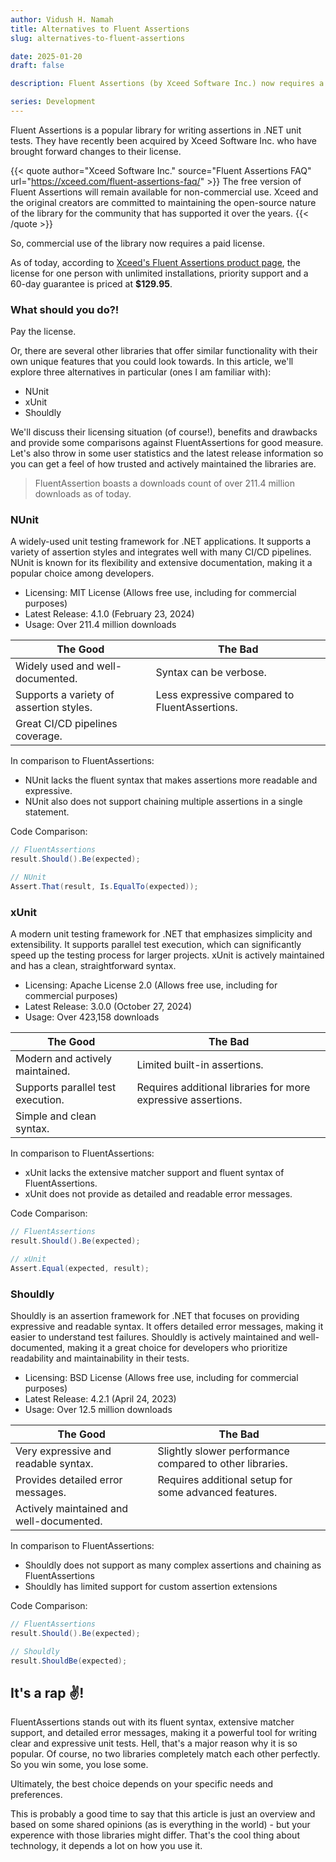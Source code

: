 ```yaml
---
author: Vidush H. Namah
title: Alternatives to Fluent Assertions
slug: alternatives-to-fluent-assertions

date: 2025-01-20
draft: false

description: Fluent Assertions (by Xceed Software Inc.) now requires a paid license for commercial use. Let's explore some popular alternatives.

series: Development
---
```


Fluent Assertions is a popular library for writing assertions in .NET unit tests. They have recently been acquired by Xceed Software Inc. who have brought forward changes to their license.

{{< quote author="Xceed Software Inc." source="Fluent Assertions FAQ" url="https://xceed.com/fluent-assertions-faq/"  >}}
The free version of Fluent Assertions will remain available for non-commercial use. Xceed and the original creators are committed to maintaining the open-source nature of the library for the community that has supported it over the years. 
{{< /quote >}}

So, commercial use of the library now requires a paid license.   

As of today, according to [Xceed's Fluent Assertions product page](https://xceed.com/products/unit-testing/fluent-assertions/), the license for one person with unlimited installations, priority support and a 60-day guarantee is priced at **$129.95**.


### What should you do?!
Pay the license.

Or, there are several other libraries that offer similar functionality with their own unique features that you could look towards. In this article, we'll explore three alternatives in particular (ones I am familiar with):
- NUnit
- xUnit
- Shouldly

We'll discuss their licensing situation (of course!), benefits and drawbacks and provide some comparisons against FluentAssertions for good measure. Let's also throw in some user statistics and the latest release information so you can get a feel of how trusted and actively maintained the libraries are.

> FluentAssertion boasts a downloads count of over 211.4 million downloads as of today.

### NUnit
A widely-used unit testing framework for .NET applications. It supports a variety of assertion styles and integrates well with many CI/CD pipelines. NUnit is known for its flexibility and extensive documentation, making it a popular choice among developers.
- Licensing: MIT License (Allows free use, including for commercial purposes)
- Latest Release: 4.1.0 (February 23, 2024)   
- Usage: Over 211.4 million downloads

| The Good | The Bad |
| - | - |
| Widely used and well-documented. | Syntax can be verbose. |
| Supports a variety of assertion styles. | Less expressive compared to FluentAssertions. |
| Great CI/CD pipelines coverage. |  |

In comparison to FluentAssertions:
- NUnit lacks the fluent syntax that makes assertions more readable and expressive.
- NUnit also does not support chaining multiple assertions in a single statement.

Code Comparison:
```csharp
// FluentAssertions
result.Should().Be(expected);

// NUnit
Assert.That(result, Is.EqualTo(expected));
```

### xUnit
A modern unit testing framework for .NET that emphasizes simplicity and extensibility. It supports parallel test execution, which can significantly speed up the testing process for larger projects. xUnit is actively maintained and has a clean, straightforward syntax.

- Licensing: Apache License 2.0 (Allows free use, including for commercial purposes)
- Latest Release: 3.0.0 (October 27, 2024)   
- Usage: Over 423,158 downloads

| The Good | The Bad |
| - | - |
| Modern and actively maintained. | Limited built-in assertions. |
| Supports parallel test execution. | Requires additional libraries for more expressive assertions. |
| Simple and clean syntax. |  |

In comparison to FluentAssertions:
- xUnit lacks the extensive matcher support and fluent syntax of FluentAssertions.
- xUnit does not provide as detailed and readable error messages.

Code Comparison:
```csharp
// FluentAssertions
result.Should().Be(expected);

// xUnit
Assert.Equal(expected, result);
```

### Shouldly
Shouldly is an assertion framework for .NET that focuses on providing expressive and readable syntax. It offers detailed error messages, making it easier to understand test failures. Shouldly is actively maintained and well-documented, making it a great choice for developers who prioritize readability and maintainability in their tests.

- Licensing: BSD License (Allows free use, including for commercial purposes)
- Latest Release: 4.2.1 (April 24, 2023)   
- Usage: Over 12.5 million downloads

| The Good | The Bad |
| - | - |
| Very expressive and readable syntax. | Slightly slower performance compared to other libraries. |
| Provides detailed error messages. | Requires additional setup for some advanced features. |
| Actively maintained and well-documented. |  |

In comparison to FluentAssertions:
- Shouldly does not support as many complex assertions and chaining as FluentAssertions
- Shouldly has limited support for custom assertion extensions

Code Comparison:
```csharp
// FluentAssertions
result.Should().Be(expected);

// Shouldly
result.ShouldBe(expected);
```

## It's a rap ✌️!
FluentAssertions stands out with its fluent syntax, extensive matcher support, and detailed error messages, making it a powerful tool for writing clear and expressive unit tests. Hell, that's a major reason why it is so popular. Of course, no two libraries completely match each other perfectly. So you win some, you lose some.

Ultimately, the best choice depends on your specific needs and preferences.

This is probably a good time to say that this article is just an overview and based on some shared opinions (as is everything in the world) - but your experence with those libraries might differ. That's the cool thing about technology, it depends a lot on how you use it.